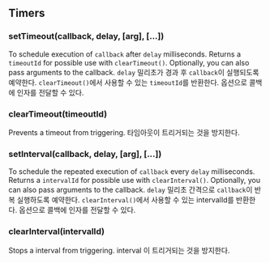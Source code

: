 ## Timers

### setTimeout(callback, delay, [arg], [...])

To schedule execution of `callback` after `delay` milliseconds. Returns a
`timeoutId` for possible use with `clearTimeout()`. Optionally, you can
also pass arguments to the callback.
`delay` 밀리초가 경과 후 `callback`이 실행되도록 예약한다. `clearTimeout()`에서 사용할
수 있는 `timeoutId`를 반환한다. 옵션으로 콜백에 인자를 전달할 수 있다.

### clearTimeout(timeoutId)

Prevents a timeout from triggering.
타임아웃이 트리거되는 것을 방지한다.

### setInterval(callback, delay, [arg], [...])

To schedule the repeated execution of `callback` every `delay` milliseconds.
Returns a `intervalId` for possible use with `clearInterval()`. Optionally,
you can also pass arguments to the callback.
`delay` 밀리초 간격으로 `callback`이 반복 실행하도록 예약한다. `clearInterval()`에서 사용할
수 있는 intervalId를 반환한다. 옵션으로 콜백에 인자를 전달할 수 있다.

### clearInterval(intervalId)

Stops a interval from triggering.
interval 이 트리거되는 것을 방지한다.
